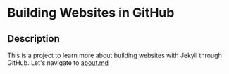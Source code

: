 # Building Websites in GitHub
## Description
This is a project to learn more about building websites with Jekyll through GitHub.
Let's navigate to [about.md](about.md)
